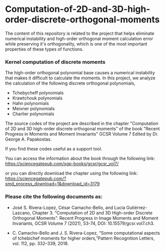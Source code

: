 # Computation-of-2D-and-3D-high-order-discrete-orthogonal-moments
 The content of this repository is related to the project that helps eliminate numerical instability and high-order orthogonal moment calculation error while preserving it's orthogonality, which is one of the most important properties of these types of functions.
### Kernel computation of discrete moments

The high-order orthogonal polynomial base causes a numerical instability that makes it difficult to calculate the moments. In this project, we analyze the calculation of the following discrete orthogonal polynomials,
  
* Tchebycheff polynomials
* Krawtchouk polynomials
* Hahn polynomials
* Meixner polynomials
* Charlier polynomials
  
The source codes of the project are described in the chapter "Computation of 2D and 3D high-order discrete orthogonal moments" of the book "Recent Progress in Moments and Moment Invariants" GCSR Volume 7 Edited by Dr. George A. Papakostas. 

If you find these codes useful as a support tool.

You can access the information about the book through the following link:
https://sciencegatepub.com/sgp-books/gcsr/gcsr_vol7/

or you can directly download the chapter using the following link:
https://sciencegatepub.com/?smd_process_download=1&download_id=3179

### Please cite the following documents as:

*   José S. Rivera-Lopez, César Camacho-Bello, and Lucia Gutiérrez-Lazcano, Chapter 3. “Computation of 2D and 3D High-order Discrete Orthogonal Moments”. Recent Progress in Image     Moments and Moment Invariants, GCSR Volume 7 (2021), 53-74,  DOI: 10.15579/gcsr.vol7.ch3.

*    C. Camacho-Bello and J. S. Rivera-Lopez, “Some computational aspects of tchebichef moments for higher orders,”Pattern Recognition Letters, vol. 112, pp. 332–339, 2018.

